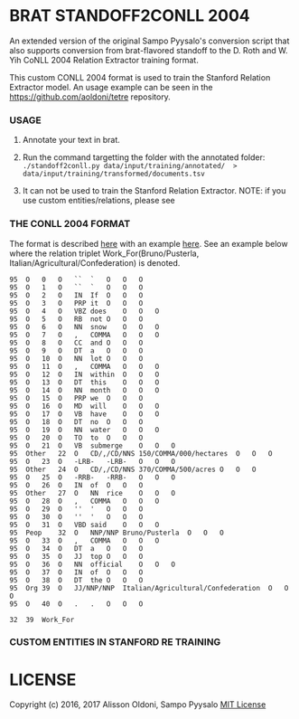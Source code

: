 # BRAT STANDOFF2CONLL 2004

An extended version of the original Sampo Pyysalo's conversion script that also supports conversion from brat-flavored standoff to the D. Roth and W. Yih CoNLL 2004 Relation Extractor training format.

This custom CONLL 2004 format is used to train the Stanford Relation Extractor model. An usage example can be seen in the https://github.com/aoldoni/tetre repository.


### USAGE

1. Annotate your text in brat.

2. Run the command targetting the folder with the annotated folder:  
  `./standoff2conll.py data/input/training/annotated/  > data/input/training/transformed/documents.tsv`

3. It can not be used to train the Stanford Relation Extractor. NOTE: if you use custom entities/relations, please see

### THE CONLL 2004 FORMAT

The format is described [here](http://cogcomp.cs.illinois.edu/page/resource_view/43) with an example [here](http://cogcomp.cs.illinois.edu/Data/ER/conll04.corp). See an example below where the relation triplet Work_For(Bruno/Pusterla, Italian/Agricultural/Confederation) is denoted.

```
95	O	0	O	``	`	O	O	O
95	O	1	O	``	`	O	O	O
95	O	2	O	IN	If	O	O	O
95	O	3	O	PRP	it	O	O	O
95	O	4	O	VBZ	does	O	O	O
95	O	5	O	RB	not	O	O	O
95	O	6	O	NN	snow	O	O	O
95	O	7	O	,	COMMA	O	O	O
95	O	8	O	CC	and	O	O	O
95	O	9	O	DT	a	O	O	O
95	O	10	O	NN	lot	O	O	O
95	O	11	O	,	COMMA	O	O	O
95	O	12	O	IN	within	O	O	O
95	O	13	O	DT	this	O	O	O
95	O	14	O	NN	month	O	O	O
95	O	15	O	PRP	we	O	O	O
95	O	16	O	MD	will	O	O	O
95	O	17	O	VB	have	O	O	O
95	O	18	O	DT	no	O	O	O
95	O	19	O	NN	water	O	O	O
95	O	20	O	TO	to	O	O	O
95	O	21	O	VB	submerge	O	O	O
95	Other	22	O	CD/,/CD/NNS	150/COMMA/000/hectares	O	O	O
95	O	23	O	-LRB-	-LRB-	O	O	O
95	Other	24	O	CD/,/CD/NNS	370/COMMA/500/acres	O	O	O
95	O	25	O	-RRB-	-RRB-	O	O	O
95	O	26	O	IN	of	O	O	O
95	Other	27	O	NN	rice	O	O	O
95	O	28	O	,	COMMA	O	O	O
95	O	29	O	''	'	O	O	O
95	O	30	O	''	'	O	O	O
95	O	31	O	VBD	said	O	O	O
95	Peop	32	O	NNP/NNP	Bruno/Pusterla	O	O	O
95	O	33	O	,	COMMA	O	O	O
95	O	34	O	DT	a	O	O	O
95	O	35	O	JJ	top	O	O	O
95	O	36	O	NN	official	O	O	O
95	O	37	O	IN	of	O	O	O
95	O	38	O	DT	the	O	O	O
95	Org	39	O	JJ/NNP/NNP	Italian/Agricultural/Confederation	O	O	O
95	O	40	O	.	.	O	O	O

32	39	Work_For
```

### CUSTOM ENTITIES IN STANFORD RE TRAINING



# LICENSE

Copyright (c) 2016, 2017 Alisson Oldoni, Sampo Pyysalo [MIT License](LICENSE)